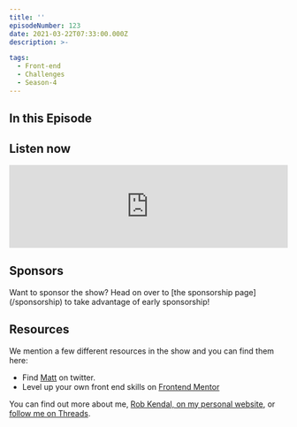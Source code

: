 ```yaml
---
title: ''
episodeNumber: 123
date: 2021-03-22T07:33:00.000Z
description: >-

tags:
  - Front-end
  - Challenges
  - Season-4
---
```


## In this Episode

## Listen now

<iframe src="https://anchor.fm/the-front-end/embed/episodes/Matt-Studdert--founder-of-Frontend-Mentor--shares-his-passion-for-helping-others-to-learn-et593f" height="auto" width="100%" frameborder="0" scrolling="no"></iframe>

## Sponsors

Want to sponsor the show? Head on over to [the sponsorship page] (/sponsorship) to take advantage of early sponsorship!

## Resources

We mention a few different resources in the show and you can find them here:

- Find [Matt](https://twitter.com/_mattstuddert) on twitter.
- Level up your own front end skills on [Frontend Mentor](https://www.frontendmentor.io/)

You can find out more about me, [Rob Kendal, on my personal website](https://robkendal.co.uk), or [follow me on Threads](https://www.threads.net/@kendalmintcode).
